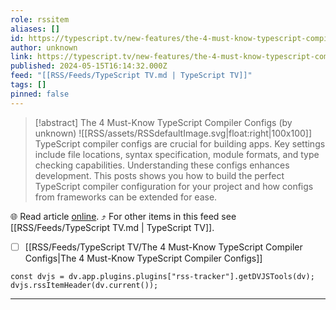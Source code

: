 ```yaml
---
role: rssitem
aliases: []
id: https://typescript.tv/new-features/the-4-must-know-typescript-compiler-configs/
author: unknown
link: https://typescript.tv/new-features/the-4-must-know-typescript-compiler-configs/
published: 2024-05-15T16:14:32.000Z
feed: "[[RSS/Feeds/TypeScript TV.md | TypeScript TV]]"
tags: []
pinned: false
---
```


> [!abstract] The 4 Must-Know TypeScript Compiler Configs (by unknown)
> ![[RSS/assets/RSSdefaultImage.svg|float:right|100x100]] TypeScript compiler configs are crucial for building apps. Key settings include file locations, syntax specification, module formats, and type checking capabilities. Understanding these configs enhances development. This posts shows you how to build the perfect TypeScript compiler configuration for your project and how configs from frameworks can be extended for ease.

🌐 Read article [online](https://typescript.tv/new-features/the-4-must-know-typescript-compiler-configs/). ⤴ For other items in this feed see [[RSS/Feeds/TypeScript TV.md | TypeScript TV]].

- [ ] [[RSS/Feeds/TypeScript TV/The 4 Must-Know TypeScript Compiler Configs|The 4 Must-Know TypeScript Compiler Configs]]

~~~dataviewjs
const dvjs = dv.app.plugins.plugins["rss-tracker"].getDVJSTools(dv);
dvjs.rssItemHeader(dv.current());
~~~

- - -


